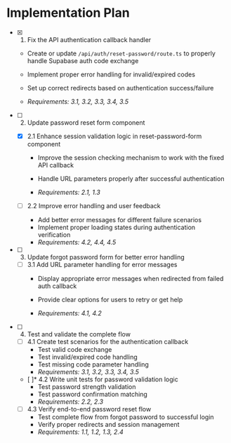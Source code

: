 # Implementation Plan

- [x] 1. Fix the API authentication callback handler



  - Create or update `/api/auth/reset-password/route.ts` to properly handle Supabase auth code exchange
  - Implement proper error handling for invalid/expired codes
  - Set up correct redirects based on authentication success/failure


  - _Requirements: 3.1, 3.2, 3.3, 3.4, 3.5_



- [ ] 2. Update password reset form component
  - [x] 2.1 Enhance session validation logic in reset-password-form component


    - Improve the session checking mechanism to work with the fixed API callback


    - Handle URL parameters properly after successful authentication


    - _Requirements: 2.1, 1.3_





  - [ ] 2.2 Improve error handling and user feedback
    - Add better error messages for different failure scenarios
    - Implement proper loading states during authentication verification
    - _Requirements: 4.2, 4.4, 4.5_

- [ ] 3. Update forgot password form for better error handling
  - [ ] 3.1 Add URL parameter handling for error messages
    - Display appropriate error messages when redirected from failed auth callback
    - Provide clear options for users to retry or get help


    - _Requirements: 4.1, 4.2_

- [ ] 4. Test and validate the complete flow
  - [ ] 4.1 Create test scenarios for the authentication callback
    - Test valid code exchange
    - Test invalid/expired code handling
    - Test missing code parameter handling
    - _Requirements: 3.1, 3.2, 3.3, 3.4, 3.5_

  - [ ]* 4.2 Write unit tests for password validation logic
    - Test password strength validation
    - Test password confirmation matching
    - _Requirements: 2.2, 2.3_

  - [ ] 4.3 Verify end-to-end password reset flow
    - Test complete flow from forgot password to successful login
    - Verify proper redirects and session management
    - _Requirements: 1.1, 1.2, 1.3, 2.4_